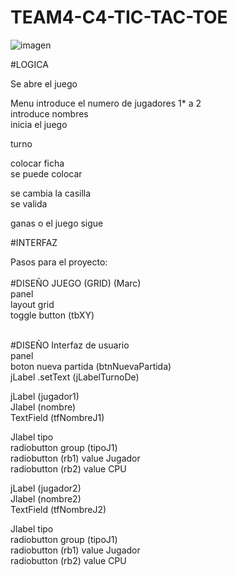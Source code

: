 # TEAM4-C4-TIC-TAC-TOE<br/>

![imagen](https://user-images.githubusercontent.com/19403472/166877220-224e0e86-f9c1-4d22-8ac8-214d6f26457b.png)<br/>

 #LOGICA<br/>
 
 Se abre el juego<br/>
 
 Menu introduce el numero de jugadores 1* a 2<br/>
 introduce nombres<br/>
 inicia el juego<br/>
 
 turno<br/>
 
 colocar ficha<br/>
 se puede colocar<br/>
 
 se cambia la casilla<br/>
 se valida<br/>
 
 ganas o el juego sigue<br/>
 


#INTERFAZ<br/>



Pasos para el proyecto:<br/>
<br/>
#DISEÑO JUEGO (GRID) (Marc)<br/>
panel<br/>
layout grid<br/>
toggle button (tbXY)

<br/>
#DISEÑO Interfaz de usuario<br/>
  panel<br/>
  boton nueva partida (btnNuevaPartida)<br/>
  jLabel .setText (jLabelTurnoDe)<br/>
  
  jLabel (jugador1)<br/>
  Jlabel (nombre)<br/>
  TextField (tfNombreJ1)<br/>
  
   Jlabel tipo<br/>
   radiobutton group (tipoJ1)<br/>
   radiobutton (rb1) value Jugador<br/>
   radiobutton (rb2) value CPU<br/>
   
  jLabel (jugador2)<br/>
  Jlabel (nombre2)<br/>
  TextField (tfNombreJ2)<br/>
  
   Jlabel tipo<br/>
   radiobutton group (tipoJ1)<br/>
   radiobutton (rb1) value Jugador<br/>
   radiobutton (rb2) value CPU<br/>
   
   
